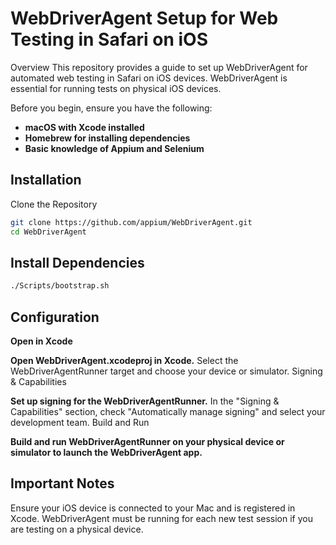 # WebDriverAgent Setup for Web Testing in Safari on iOS
Overview
This repository provides a guide to set up WebDriverAgent for automated web testing in Safari on iOS devices. WebDriverAgent is essential for running tests on physical iOS devices.

Before you begin, ensure you have the following:

- **macOS with Xcode installed**
- **Homebrew for installing dependencies**
- **Basic knowledge of Appium and Selenium**

## Installation
Clone the Repository

```bash
git clone https://github.com/appium/WebDriverAgent.git
cd WebDriverAgent
``` 
## Install Dependencies

``` bash
./Scripts/bootstrap.sh
```
## Configuration
**Open in Xcode**

**Open WebDriverAgent.xcodeproj in Xcode.**
Select the WebDriverAgentRunner target and choose your device or simulator.
Signing & Capabilities

**Set up signing for the WebDriverAgentRunner.**
In the "Signing & Capabilities" section, check "Automatically manage signing" and select your development team.
Build and Run

**Build and run WebDriverAgentRunner on your physical device or simulator to launch the WebDriverAgent app.**

## Important Notes
Ensure your iOS device is connected to your Mac and is registered in Xcode.
WebDriverAgent must be running for each new test session if you are testing on a physical device.
